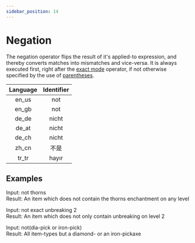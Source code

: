 ```yaml
---
sidebar_position: 14
---
```


# Negation

The negation operator flips the result of it's applied-to expression, and thereby converts matches into mismatches and vice-versa. It is always executed first, right after the [exact mode](exact-mode.md) operator, if not otherwise specified by the use of [parentheses](parentheses.md).

| Language | Identifier |
|:--------:|:----------:|
| en_us | not |
| en_gb | not |
| de_de | nicht |
| de_at | nicht |
| de_ch | nicht |
| zh_cn | 不是 |
| tr_tr | hayır |

## Examples

Input: not thorns\
Result: An item which does not contain the thorns enchantment on any level

Input: not exact unbreaking 2\
Result: An item which does not only contain unbreaking on level 2

Input: not(dia-pick or iron-pick)\
Result: All item-types but a diamond- or an iron-pickaxe
